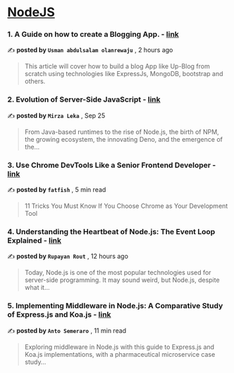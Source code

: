 
<h1><a href=https://medium.com/tag/nodejs/recommended target="_blank" rel="noopener noreferrer">NodeJS</a></h1>
<h3>1. A Guide on how to create a Blogging App. - <a href=https://medium.com/@usmanabdulsalamolanrewaju/a-guide-on-how-to-create-a-blogging-app-a3e1a293ddf0?source=tag_recommended_feed---------0-84----------nodejs----------d86aa3ac_e6ce_45bd_964d_f32db9ab2734------- target="_blank" rel="noopener noreferrer">link</a></h3>

✍️ **posted by `Usman abdulsalam olanrewaju`** <date> , 2 hours ago</date>

<blockquote>This article will cover how to build a blog App like Up-Blog from scratch using technologies like ExpressJs, MongoDB, bootstrap and others.</blockquote>

<h3>2. Evolution of Server-Side JavaScript - <a href=https://medium.com/itnext/evolution-of-server-side-javascript-314a8d408da4?source=tag_recommended_feed---------1-107----------nodejs----------d86aa3ac_e6ce_45bd_964d_f32db9ab2734------- target="_blank" rel="noopener noreferrer">link</a></h3>

✍️ **posted by `Mirza Leka`** <date> , Sep 25</date>

<blockquote>From Java-based runtimes to the rise of Node.js, the birth of NPM, the growing ecosystem, the innovating Deno, and the emergence of the…</blockquote>

<h3>3. Use Chrome DevTools Like a Senior Frontend Developer - <a href=https://medium.com/javascript-in-plain-english/use-chrome-devtools-like-a-senior-frontend-developer-97ad3ee47647?source=tag_recommended_feed---------2-85----------nodejs----------d86aa3ac_e6ce_45bd_964d_f32db9ab2734------- target="_blank" rel="noopener noreferrer">link</a></h3>

✍️ **posted by `fatfish`** <date> , 5 min read</date>

<blockquote>11 Tricks You Must Know If You Choose Chrome as Your Development Tool</blockquote>

<h3>4. Understanding the Heartbeat of Node.js: The Event Loop Explained - <a href=https://medium.com/@routrupayan99/understanding-the-heartbeat-of-node-js-the-event-loop-explained-5b5842686de8?source=tag_recommended_feed---------3-84----------nodejs----------d86aa3ac_e6ce_45bd_964d_f32db9ab2734------- target="_blank" rel="noopener noreferrer">link</a></h3>

✍️ **posted by `Rupayan Rout`** <date> , 12 hours ago</date>

<blockquote>Today, Node.js is one of the most popular technologies used for server-side programming. It may sound weird, but Node.js, despite what it…</blockquote>

<h3>5. Implementing Middleware in Node.js: A Comparative Study of Express.js and Koa.js - <a href=https://medium.com/bitsrc/implementing-middleware-in-node-js-a-comparative-study-of-express-js-and-koa-js-a93f2ebd867c?source=tag_recommended_feed---------4-107----------nodejs----------d86aa3ac_e6ce_45bd_964d_f32db9ab2734------- target="_blank" rel="noopener noreferrer">link</a></h3>

✍️ **posted by `Anto Semeraro`** <date> , 11 min read</date>

<blockquote>Exploring middleware in Node.js with this guide to Express.js and Koa.js implementations, with a pharmaceutical microservice case study…</blockquote>


